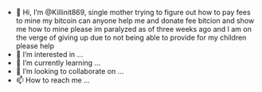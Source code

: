 - 👋 Hi, I’m @Killinit869, single mother trying to figure out how to pay fees to mine my bitcoin can anyone help me and donate fee bitcion and show me how to mine please im paralyzed as of three weeks ago and I am on the verge of giving up due to not being able to provide for my children please help 
- 👀 I’m interested in ...
- 🌱 I’m currently learning ...
- 💞️ I’m looking to collaborate on ...
- 📫 How to reach me ...

<!---
Killinit869/Killinit869 is a ✨ special ✨ repository because its `README.md` (this file) appears on your GitHub profile.
You can click the Preview link to take a look at your changes.
--->
